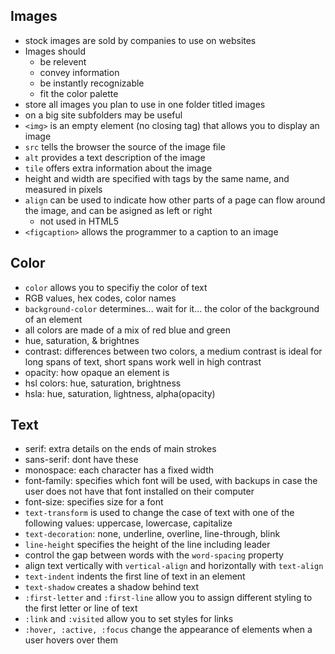 ## Images
- stock images are sold by companies to use on websites
- Images should
  - be relevent
  - convey information
  - be instantly recognizable
  - fit the color palette
- store all images you plan to use in one folder titled images
- on a big site subfolders may be useful
- `<img>` is an empty element (no closing tag) that allows you to display an image
- `src` tells the browser the source of the image file
- `alt` provides a text description of the image
- `tile` offers extra information about the image
- height and width are specified with tags by the same name, and measured in pixels
- `align` can be used to indicate how other parts of a page can flow around the image, and can be asigned as left or right
  - not used in HTML5
- `<figcaption>` allows the programmer to a caption to an image

## Color
- `color` allows you to specifiy the color of text
- RGB values, hex codes, color names
- `background-color` determines... wait for it... the color of the background of an element
- all colors are made of a mix of red blue and green
- hue, saturation, & brightnes
- contrast: differences between two colors, a medium contrast is ideal for long spans of text, short spans work well in high contrast
- opacity: how opaque an element is
- hsl colors: hue, saturation, brightness
- hsla: hue, saturation, lightness, alpha(opacity)


## Text
- serif: extra details on the ends of main strokes
- sans-serif: dont have these
- monospace: each character has a fixed width
- font-family: specifies which font will be used, with backups in case the user does not have that font installed on their computer
- font-size:  specifies size for a font
- `text-transform` is used to change the case of text with one of the following values: uppercase, lowercase, capitalize
- `text-decoration`: none, underline, overline, line-through, blink
- `line-height` specifies the height of the line including leader
- control the gap between words with the `word-spacing` property
- align text vertically with `vertical-align` and horizontally with `text-align`
- `text-indent` indents the first line of text in an element
- `text-shadow` creates a shadow behind text
- `:first-letter` and `:first-line` allow you to assign different styling to the first letter or line of text
- `:link` and `:visited` allow you to set styles for links
- `:hover, :active, :focus` change the appearance of elements when a user hovers over them
